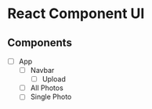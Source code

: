 # React Component UI

## Components
- [ ] App
  - [ ] Navbar
    - [ ] Upload
  - [ ] All Photos
  - [ ] Single Photo